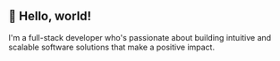 ## 👋 Hello, world!

I'm a full-stack developer who's passionate about building intuitive and scalable software solutions that make a positive impact.
